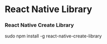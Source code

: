 # React Native Library

### React Native Create Library

sudo npm install -g react-native-create-library
